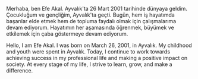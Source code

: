 Merhaba, ben Efe Akal. Ayvalık'ta 26 Mart 2001 tarihinde dünyaya geldim. Çocukluğum ve gençliğim, Ayvalık'ta geçti. 
Bugün, hem iş hayatımda başarılar elde etmek hem de topluma faydalı olmak için çalışmalarıma devam ediyorum. Hayatımın her aşamasında öğrenmek, büyümek ve etkilemek için çaba göstermeye devam ediyorum.

Hello, I am Efe Akal. I was born on March 26, 2001, in Ayvalık. My childhood and youth were spent in Ayvalık.
Today, I continue to work towards achieving success in my professional life and making a positive impact on society. At every stage of my life, I strive to learn, grow, and make a difference.
